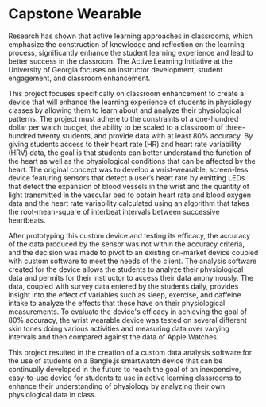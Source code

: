 # Capstone Wearable
Research has shown that active learning approaches in classrooms, which emphasize the construction of knowledge and reflection on the learning process, significantly enhance the student learning experience and lead to better success in the classroom. The Active Learning Initiative at the University of Georgia focuses on instructor development, student engagement, and classroom enhancement.

This project focuses specifically on classroom enhancement to create a device that will enhance the learning experience of students in physiology classes by allowing them to learn about and analyze their physiological patterns. The project must adhere to the constraints of a one-hundred dollar per watch budget, the ability to be scaled to a classroom of three-hundred twenty students, and provide data with at least 80% accuracy. By giving students access to their heart rate (HR) and heart rate variability (HRV) data, the goal is that students can better understand the function of the heart as well as the physiological conditions that can be affected by the heart. The original concept was to develop a wrist-wearable, screen-less device featuring sensors that detect a user’s heart rate by emitting LEDs that detect the expansion of blood vessels in the wrist and the quantity of light transmitted in the vascular bed to obtain heart rate and blood oxygen data and the heart rate variability calculated using an algorithm that takes the root-mean-square of interbeat intervals between successive heartbeats.

After prototyping this custom device and testing its efficacy, the accuracy of the data produced by the sensor was not within the accuracy criteria, and the decision was made to pivot to an existing on-market device coupled with custom software to meet the needs of the client. The analysis software created for the device allows the students to analyze their physiological data and permits for their instructor to access their data anonymously. The data, coupled with survey data entered by the students daily, provides insight into the effect of variables such as sleep, exercise, and caffeine intake to analyze the effects that these have on their physiological measurements. To evaluate the device's efficacy in achieving the goal of 80% accuracy, the wrist wearable device was tested on several different skin tones doing various activities and measuring data over varying intervals and then compared against the data of Apple Watches.

This project resulted in the creation of a custom data analysis software for the use of students on a Bangle.js smartwatch device that can be continually developed in the future to reach the goal of an inexpensive, easy-to-use device for students to use in active learning classrooms to enhance their understanding of physiology by analyzing their own physiological data in class.